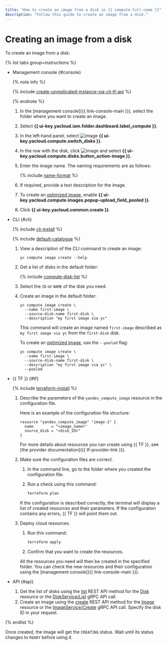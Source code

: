 ```yaml
---
title: "How to create an image from a disk in {{ compute-full-name }}"
description: "Follow this guide to create an image from a disk."
---
```


# Creating an image from a disk

To create an image from a disk:

{% list tabs group=instructions %}

- Management console {#console}

  {% note info %}
  
  {% include [create-unreplicated-instance-via-cli-tf-api](../../_includes_service/create-unreplicated-instance-via-cli-tf-api.md) %}
  
  {% endnote %}

  1. In the [management console]({{ link-console-main }}), select the folder where you want to create an image.
  1. Select **{{ ui-key.yacloud.iam.folder.dashboard.label_compute }}**.
  1. In the left-hand panel, select ![image](../../../_assets/console-icons/hard-drive.svg) **{{ ui-key.yacloud.compute.switch_disks }}**.
  1. In the row with the disk, click ![image](../../../_assets/console-icons/ellipsis.svg) and select **{{ ui-key.yacloud.compute.disks.button_action-image }}**.
  1. Enter the image name. The naming requirements are as follows:

      {% include [name-format](../../../_includes/name-format.md) %}

  1. If required, provide a text description for the image.
  1. To create an [optimized image](../../concepts/image.md#images-optimized-for-deployment), enable **{{ ui-key.yacloud.compute.images.popup-upload_field_pooled }}**.
  1. Click **{{ ui-key.yacloud.common.create }}**.

- CLI {#cli}

  {% include [cli-install](../../../_includes/cli-install.md) %}

  {% include [default-catalogue](../../../_includes/default-catalogue.md) %}

  1. View a description of the CLI command to create an image:
  
      ```
      yc compute image create --help
      ```
  
  1. Get a list of disks in the default folder:
  
      {% include [compute-disk-list](../../../_includes/compute/disk-list.md) %}
  
  1. Select the `ID` or `NAME` of the disk you need.
  1. Create an image in the default folder:
  
      ```
      yc compute image create \
        --name first-image \
        --source-disk-name first-disk \
        --description "my first image via yc"
      ```
  
      This command will create an image named `first-image` described as `my first image via yc` from the `first-disk` disk.

      To create an [optimized image](../../concepts/image.md#images-optimized-for-deployment), use the `--pooled` flag:

      ```
      yc compute image create \
        --name first-image \
        --source-disk-name first-disk \
        --description "my first image via yc" \
        --pooled
      ```

- {{ TF }} {#tf}

  {% include [terraform-install](../../../_includes/terraform-install.md) %}

  1. Describe the parameters of the `yandex_compute_image` resource in the configuration file.

     Here is an example of the configuration file structure:

     ```
     resource "yandex_compute_image" "image-1" {
       name        = "<image_name>"
       source_disk = "<disk_ID>"
     }
     ```

     For more details about resources you can create using {{ TF }}, see [the provider documentation]({{ tf-provider-link }}).

  1. Make sure the configuration files are correct.

     1. In the command line, go to the folder where you created the configuration file.
     1. Run a check using this command:

        ```bash
        terraform plan
        ```

       If the configuration is described correctly, the terminal will display a list of created resources and their parameters. If the configuration contains any errors, {{ TF }} will point them out.

  1. Deploy cloud resources.

     1. Run this command:

        ```bash
        terraform apply
        ```

     1. Confirm that you want to create the resources.

     All the resources you need will then be created in the specified folder. You can check the new resources and their configuration using the [management console]({{ link-console-main }}).

- API {#api}

  1. Get the list of disks using the [list](../../api-ref/Disk/list.md) REST API method for the [Disk](../../api-ref/Disk/index.md) resource or the [DiskService/List](../../api-ref/grpc/disk_service.md#List) gRPC API call.
  1. Create an image using the [create](../../api-ref/Image/create.md) REST API method for the [Image](../../api-ref/Image/index.md) resource or the [ImageService/Create](../../api-ref/grpc/image_service.md#Create) gRPC API call. Specify the disk ID in your request.

{% endlist %}

Once created, the image will get the `CREATING` status. Wait until its status changes to `READY` before using it.
